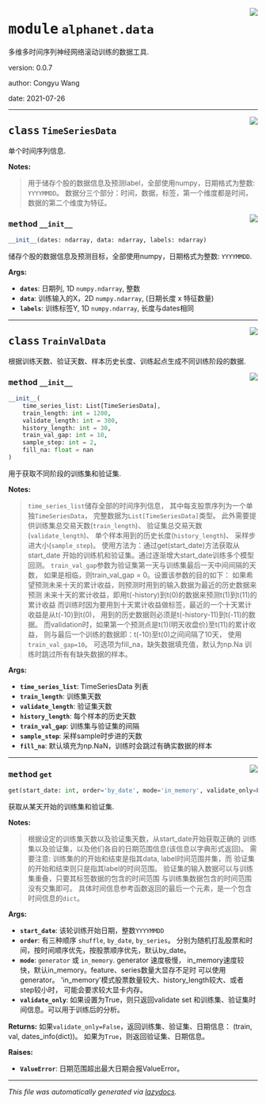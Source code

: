 <!-- markdownlint-disable -->

<a href="../src/alphanet/data.py#L0"><img align="right" style="float:right;" src="https://img.shields.io/badge/-source-cccccc?style=flat-square"></a>

# <kbd>module</kbd> `alphanet.data`
多维多时间序列神经网络滚动训练的数据工具. 

version: 0.0.7 

author: Congyu Wang 

date: 2021-07-26 



---

<a href="../src/alphanet/data.py#L17"><img align="right" style="float:right;" src="https://img.shields.io/badge/-source-cccccc?style=flat-square"></a>

## <kbd>class</kbd> `TimeSeriesData`
单个时间序列信息. 



**Notes:**

> 用于储存个股的数据信息及预测label，全部使用numpy，日期格式为整数: ``YYYYMMDD``。 数据分三个部分：时间，数据，标签，第一个维度都是时间，数据的第二个维度为特征。 

<a href="../src/alphanet/data.py#L26"><img align="right" style="float:right;" src="https://img.shields.io/badge/-source-cccccc?style=flat-square"></a>

### <kbd>method</kbd> `__init__`

```python
__init__(dates: ndarray, data: ndarray, labels: ndarray)
```

储存个股的数据信息及预测目标，全部使用numpy，日期格式为整数: ``YYYYMMDD``. 



**Args:**
 
 - <b>`dates`</b>:  日期列, 1D ``numpy.ndarray``, 整数 
 - <b>`data`</b>:  训练输入的X，2D ``numpy.ndarray``, (日期长度 x 特征数量) 
 - <b>`labels`</b>:  训练标签Y, 1D ``numpy.ndarray``, 长度与dates相同 





---

<a href="../src/alphanet/data.py#L54"><img align="right" style="float:right;" src="https://img.shields.io/badge/-source-cccccc?style=flat-square"></a>

## <kbd>class</kbd> `TrainValData`
根据训练天数、验证天数、样本历史长度、训练起点生成不同训练阶段的数据. 

<a href="../src/alphanet/data.py#L57"><img align="right" style="float:right;" src="https://img.shields.io/badge/-source-cccccc?style=flat-square"></a>

### <kbd>method</kbd> `__init__`

```python
__init__(
    time_series_list: List[TimeSeriesData],
    train_length: int = 1200,
    validate_length: int = 300,
    history_length: int = 30,
    train_val_gap: int = 10,
    sample_step: int = 2,
    fill_na: float = nan
)
```

用于获取不同阶段的训练集和验证集. 



**Notes:**

> ``time_series_list``储存全部的时间序列信息， 其中每支股票序列为一个单独``TimeSeriesData``， 完整数据为``List[TimeSeriesData]``类型。 
>此外需要提供训练集总交易天数(``train_length``)、 验证集总交易天数(``validate_length``)、 单个样本用到的历史长度(``history_length``)、 采样步进大小(``sample_step``)。 
>使用方法为：通过get(start_date)方法获取从start_date 开始的训练机和验证集。通过逐渐增大start_date训练多个模型回测。 
>``train_val_gap``参数为验证集第一天与训练集最后一天中间间隔的天数， 如果是相临，则train_val_gap = 0。设置该参数的目的如下： 
>如果希望预测未来十天的累计收益，则预测时用到的输入数据为最近的历史数据来预测 未来十天的累计收益，即用t(-history)到t(0)的数据来预测t(1)到t(11)的累计收益 而训练时因为要用到十天累计收益做标签，最近的一个十天累计收益是从t(-10)到t(0)， 用到的历史数据则必须是t(-history-11)到t(-11)的数据。 而validation时，如果第一个预测点是t(1)(明天收盘价)至t(11)的累计收益， 则与最后一个训练的数据即：t(-10)至t(0)之间间隔了10天， 使用``train_val_gap=10``。 
>可选项为fill_na，缺失数据填充值，默认为np.Na 训练时跳过所有有缺失数据的样本。 
>

**Args:**
 
 - <b>`time_series_list`</b>:  TimeSeriesData 列表 
 - <b>`train_length`</b>:  训练集天数 
 - <b>`validate_length`</b>:  验证集天数 
 - <b>`history_length`</b>:  每个样本的历史天数 
 - <b>`train_val_gap`</b>:  训练集与验证集的间隔 
 - <b>`sample_step`</b>:  采样sample时步进的天数 
 - <b>`fill_na`</b>:  默认填充为np.NaN，训练时会跳过有确实数据的样本 




---

<a href="../src/alphanet/data.py#L173"><img align="right" style="float:right;" src="https://img.shields.io/badge/-source-cccccc?style=flat-square"></a>

### <kbd>method</kbd> `get`

```python
get(start_date: int, order='by_date', mode='in_memory', validate_only=False)
```

获取从某天开始的训练集和验证集. 



**Notes:**

> 根据设定的训练集天数以及验证集天数，从start_date开始获取正确的 训练集以及验证集，以及他们各自的日期范围信息(该信息以字典形式返回)。 
>需要注意: 训练集的的开始和结束是指其data, label时间范围并集，而 验证集的开始和结束则只是指其label的时间范围。 验证集的输入数据可以与训练集重叠，只要其标签数据的包含的时间范围 与训练集数据包含的时间范围没有交集即可。 
>具体时间信息参考函数返回的最后一个元素，是一个包含时间信息的``dict``。 
>

**Args:**
 
 - <b>`start_date`</b>:  该轮训练开始日期，整数``YYYYMMDD`` 
 - <b>`order`</b>:  有三种顺序 ``shuffle``, ``by_date``, ``by_series``。  分别为随机打乱股票和时间，按时间顺序优先，按股票顺序优先，默认by_date。 
 - <b>`mode`</b>:  `generator` 或 `in_memory`. generator 速度极慢，  in_memory速度较快，默认in_memory。feature、series数量大显存不足时  可以使用generator。  'in_memory'模式股票数量较大、history_length较大、或者step较小时，  可能会要求较大显卡内存。 
 - <b>`validate_only`</b>:  如果设置为True，则只返回validate set  和训练集、验证集时间信息。可以用于训练后的分析。 



**Returns:**
 如果``validate_only=False``，返回训练集、验证集、日期信息： (train, val, dates_info(dict))。 如果为``True``，则返回验证集、日期信息。 



**Raises:**
 
 - <b>`ValueError`</b>:  日期范围超出最大日期会报ValueError。 




---

_This file was automatically generated via [lazydocs](https://github.com/ml-tooling/lazydocs)._

